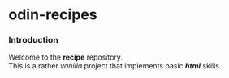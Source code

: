 # odin-recipes
### Introduction  
Welcome to the **recipe** repository.  
This is a rather _vanilla_ project that implements basic _**html**_ skills.